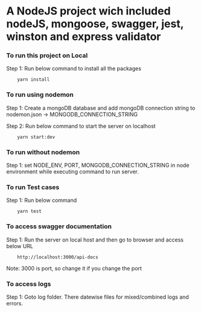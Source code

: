 # A NodeJS project wich included nodeJS, mongoose, swagger, jest, winston and express validator

### To run this project on Local
Step 1: Run below command to install all the packages
        
        yarn install


### To run using nodemon

Step 1: Create a mongoDB database and add mongoDB connection string to nodemon.json -> MONGODB_CONNECTION_STRING

Step 2: Run below command to start the server on localhost
        
        yarn start:dev


### To run without nodemon
Step 1: set NODE_ENV, PORT, MONGODB_CONNECTION_STRING in node environment while executing command to run server. 

### To run Test cases
Step 1: Run below command
        
        yarn test

### To access swagger documentation
Step 1: Run the server on local host and then go to browser and access below URL
        
        http://localhost:3000/api-docs
        
Note: 3000 is port, so change it if you change the port

### To access logs
Step 1: Goto log folder. There datewise files for mixed/combined logs and errors.




